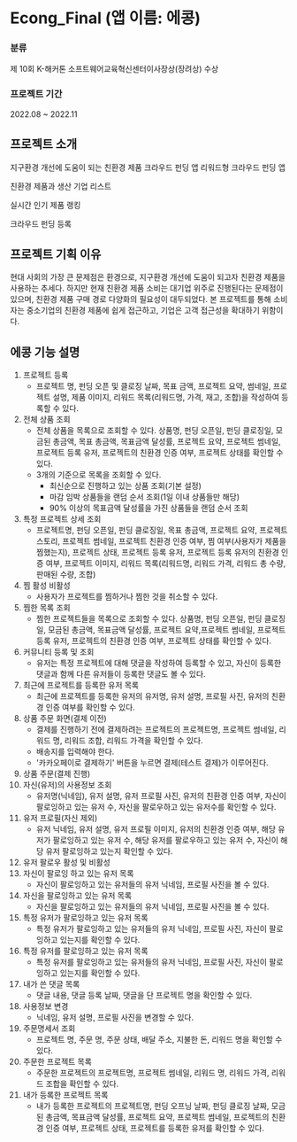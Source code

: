 # Econg_Final (앱 이름: 에콩)
### 분류
제 10회 K-해커톤 소프트웨어교육혁신센터이사장상(장려상) 수상
### 프로젝트 기간
2022.08 ~ 2022.11
## 프로젝트 소개
지구환경 개선에 도움이 되는 친환경 제품 크라우드 펀딩 앱
리워드형 크라우드 펀딩 앱

친환경 제품과 생산 기업 리스트

실시간 인기 제품 랭킹

크라우드 펀딩 등록
## 프로젝트 기획 이유
현대 사회의 가장 큰 문제점은 환경으로, 지구환경 개선에 도움이 되고자 친환경 제품을 사용하는 추세다. 하지만 현재 친환경 제품 소비는 대기업 위주로 진행된다는 문제점이 있으며, 친환경 제품 구매 경로 다양화의 필요성이 대두되었다. 본 프로젝트를 통해 소비자는 중소기업의 친환경 제품에 쉽게 접근하고, 기업은 고객 접근성을 확대하기 위함이다.

## 에콩 기능 설명
1. 프로젝트 등록
   + 프로젝트 명, 펀딩 오픈 및 클로징 날짜, 목표 금액, 프로젝트 요약, 썸네일, 프로젝트 설명, 제품 이미지, 리워드 목록(리워드명, 가격, 재고, 조합)을 작성하여 등록할 수 있다.
2. 전체 상품 조회
   + 전체 상품을 목록으로 조회할 수 있다. 상품명, 펀딩 오픈일, 펀딩 클로징일, 모금된 총금액, 목표 총금액, 목표금액 달성률, 프로젝트 요약, 프로젝트 썸네일, 프로젝트 등록 유저, 프로젝트의 친환경 인증 여부, 프로젝트 상태를 확인할 수 있다.
   + 3개의 기준으로 목록을 조회할 수 있다.
     + 최신순으로 진행하고 있는 상품 조회(기본 설정)
     + 마감 임박 상품들을 랜덤 순서 조회(1일 이내 상품들만 해당)
     + 90% 이상의 목표금액 달성률을 가진 상품들을 랜덤 순서 조회
3. 특정 프로젝트 상세 조회
   + 프로젝트명, 펀딩 오픈일, 펀딩 클로징일, 목표 총금액, 프로젝트 요약, 프로젝트 스토리, 프로젝트 썸네일, 프로젝트 친환경 인증 여부, 찜 여부(사용자가 제품을 찜했는지), 프로젝트 상태, 프로젝트 등록 유저, 프로젝트 등록 유저의 친환경 인증 여부, 프로젝트 이미지, 리워드 목록(리워드명, 리워드 가격, 리워드 총 수량, 판매된 수량, 조합)
4. 찜 활성 비활성
   + 사용자가 프로젝트를 찜하거나 찜한 것을 취소할 수 있다.
5. 찜한 목록 조회
   + 찜한 프로젝트들을 목록으로 조회할 수 있다. 상품명, 펀딩 오픈일, 펀딩 클로징일, 모금된 총금액, 목표금액 달성률, 프로젝트 요약,프로젝트 썸네일, 프로젝트 등록 유저, 프로젝트의 친환경 인증 여부, 프로젝트 상태를 확인할 수 있다.
6. 커뮤니티 등록 및 조회
   + 유저는 특정 프로젝트에 대해 댓글을 작성하여 등록할 수 있고, 자신이 등록한 댓글과 함께 다른 유저들이 등록한 댓글도 볼 수 있다.
7. 최근에 프로젝트를 등록한 유저 목록
   + 최근에 프로젝트를 등록한 유저의 유저명, 유저 설명, 프로필 사진, 유저의 친환경 인증 여부를 확인할 수 있다.
8. 상품 주문 화면(결제 이전)
   + 결제를 진행하기 전에 결제하려는 프로젝트의 프로젝트명, 프로젝트 썸네일, 리워드 명, 리워드 조합, 리워드 가격을 확인할 수 있다.
   + 배송지를 입력해야 한다.
   + '카카오페이로 결제하기' 버튼을 누르면 결제(테스트 결제)가 이루어진다.
9. 상품 주문(결제 진행)
10. 자신(유저)의 사용정보 조회
    + 유저명(닉네임), 유저 설명, 유저 프로필 사진, 유저의 친환경 인증 여부, 자신이 팔로잉하고 있는 유저 수, 자신을 팔로우하고 있는 유저수를 확인할 수 있다.
11. 유저 프로필(자신 제외)
    + 유저 닉네임, 유저 설명, 유저 프로필 이미지, 유저의 친환경 인증 여부, 해당 유저가 팔로잉하고 있는 유저 수, 해당 유저를 팔로우하고 있는 유저 수, 자신이 해당 유저 팔로잉하고 있는지 확인할 수 있다.
12. 유저 팔로우 활성 및 비활성
13. 자신이 팔로잉 하고 있는 유저 목록
    + 자신이 팔로잉하고 있는 유저들의 유저 닉네임, 프로필 사진을 볼 수 있다.
14. 자신을 팔로잉하고 있는 유저 목록
    + 자신을 팔로잉하고 있는 유저들의 유저 닉네임, 프로필 사진을 볼 수 있다.
15. 특정 유저가 팔로잉하고 있는 유저 목록
    + 특정 유저가 팔로잉하고 있는 유저들의 유저 닉네임, 프로필 사진, 자신이 팔로잉하고 있는지를 확인할 수 있다.
16. 특정 유저를 팔로잉하고 있는 유저 목록
    + 특정 유저를 팔로잉하고 있는 유저들의 유저 닉네임, 프로필 사진, 자신이 팔로잉하고 있는지를 확인할 수 있다.
17. 내가 쓴 댓글 목록
    + 댓글 내용, 댓글 등록 날짜, 댓글을 단 프로젝트 명을 확인할 수 있다.
18. 사용정보 변경
    + 닉네임, 유저 설명, 프로필 사진을 변경할 수 있다.
19. 주문명세서 조회
    + 프로젝트 명, 주문 명, 주문 상태, 배달 주소, 지불한 돈, 리워드 명을 확인할 수 있다.
20. 주문한 프로젝트 목록
    + 주문한 프로젝트의 프로젝트명, 프로젝트 썸네일, 리워드 명, 리워드 가격, 리워드 조합을 확인할 수 있다.
21. 내가 등록한 프로젝트 목록
    + 내가 등록한 프로젝트의 프로젝트명, 펀딩 오프닝 날짜, 펀딩 클로징 날짜, 모금된 총금액, 목표금액 달성률, 프로젝트 요약, 프로젝트 썸네일, 프로젝트의 친환경 인증 여부, 프로젝트 상태, 프로젝트를 등록한 유저를 확인할 수 있다.
